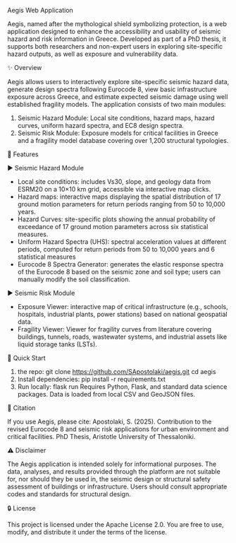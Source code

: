 Aegis Web Application

Aegis, named after the mythological shield symbolizing protection, is a web application designed to enhance the accessibility and usability of seismic hazard and risk information in Greece. Developed as part of a PhD thesis, it supports both researchers and non-expert users in exploring site-specific hazard outputs, as well as exposure and vulnerability data.

✨ Overview

Aegis allows users to interactively explore site-specific seismic hazard data, generate design spectra following Eurocode 8, view basic infrastructure exposure across Greece, and estimate expected seismic damage using well established fragility models. The application consists of two main modules:
1) Seismic Hazard Module: Local site conditions, hazard maps, hazard curves, uniform hazard spectra, and EC8 design spectra.
2) Seismic Risk Module: Exposure models for critical facilities in Greece and a fragility model database covering over 1,200 structural typologies.

📅 Features

▶ Seismic Hazard Module
 - Local site conditions: includes Vs30, slope, and geology data from ESRM20 on a 10×10 km grid, accessible via interactive map clicks.
 - Hazard maps: interactive maps displaying the spatial distribution of 17 ground motion parameters for return periods ranging from 50 to 10,000 years.
 - Hazard Curves: site-specific plots showing the annual probability of exceedance of 17 ground motion parameters across six statistical measures.
 - Uniform Hazard Spectra (UHS): spectral acceleration values at different periods, computed for return periods from 50 to 10,000 years and 6 statistical measures
 - Eurocode 8 Spectra Generator: generates the elastic response spectra of the Eurocode 8 based on the seismic zone and soil type; users can manually modify the soil classification.

▶ Seismic Risk Module
 - Exposure Viewer: interactive map of critical infrastructure (e.g., schools, hospitals, industrial plants, power stations) based on national geospatial data.
 - Fragility Viewer: Viewer for fragility curves from literature covering buildings, tunnels, roads, wastewater systems, and industrial assets like liquid storage tanks (LSTs).

🚀 Quick Start

1) the repo:
git clone https://github.com/SApostolaki/aegis.git
cd aegis
2) Install dependencies: pip install -r requirements.txt
3) Run locally: flask run
Requires Python, Flask, and standard data science packages. Data is loaded from local CSV and GeoJSON files.

📖 Citation

If you use Aegis, please cite:
Apostolaki, S. (2025). Contribution to the revised Eurocode 8 and seismic risk applications for urban environment and critical facilities. PhD Thesis, Aristotle University of Thessaloniki.

⚠️ Disclaimer

The Aegis application is intended solely for informational purposes. The data, analyses, and results provided through the platform are not suitable for, nor should they be used in, the seismic design or structural safety assessment of buildings or infrastructure. Users should consult appropriate codes and standards for structural design.

🔒 License

This project is licensed under the Apache License 2.0. You are free to use, modify, and distribute it under the terms of the license.
